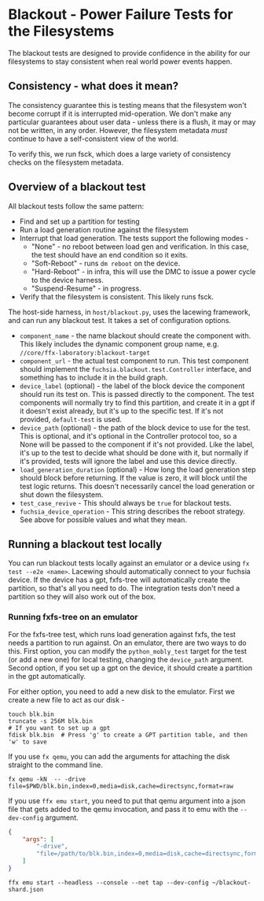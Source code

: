 # Blackout - Power Failure Tests for the Filesystems

The blackout tests are designed to provide confidence in the ability for our filesystems to stay
consistent when real world power events happen.

## Consistency - what does it mean?

The consistency guarantee this is testing means that the filesystem won't become corrupt if it is
interrupted mid-operation. We don't make any particular guarantees about user data - unless there
is a flush, it may or may not be written, in any order. However, the filesystem metadata _must_
continue to have a self-consistent view of the world.

To verify this, we run fsck, which does a large variety of consistency checks on the filesystem
metadata.

## Overview of a blackout test

All blackout tests follow the same pattern:

 - Find and set up a partition for testing
 - Run a load generation routine against the filesystem
 - Interrupt that load generation. The tests support the following modes -
   - "None" - no reboot between load gen and verification. In this case, the test should have an
     end condition so it exits.
   - "Soft-Reboot" - runs `dm reboot` on the device.
   - "Hard-Reboot" - in infra, this will use the DMC to issue a power cycle to the device harness.
   - "Suspend-Resume" - in progress.
 - Verify that the filesystem is consistent. This likely runs fsck.

The host-side harness, in `host/blackout.py`, uses the lacewing framework, and can run any blackout
test. It takes a set of configuration options.

 - `component_name` - the name blackout should create the component with. This likely includes the
   dynamic component group name, e.g. `//core/ffx-laboratory:blackout-target`
 - `component_url` - the actual test component to run. This test component should implement the
   `fuchsia.blackout.test.Controller` interface, and something has to include it in the build
   graph.
 - `device_label` (optional) - the label of the block device the component should run its test on.
   This is passed directly to the component. The test components will normally try to find this
   partition, and create it in a gpt if it doesn't exist already, but it's up to the specific test.
   If it's not provided, `default-test` is used.
 - `device_path` (optional) - the path of the block device to use for the test. This is optional,
   and it's optional in the Controller protocol too, so a None will be passed to the component if
   it's not provided. Like the label, it's up to the test to decide what should be done with it,
   but normally if it's provided, tests will ignore the label and use this device directly.
 - `load_generation_duration` (optional) - How long the load generation step should block before
   returning. If the value is zero, it will block until the test logic returns. This doesn't
   necessarily cancel the load generation or shut down the filesystem.
 - `test_case_revive` - This should always be `true` for blackout tests.
 - `fuchsia_device_operation` - This string describes the reboot strategy. See above for possible
   values and what they mean.

## Running a blackout test locally

You can run blackout tests locally against an emulator or a device using `fx test --e2e <name>`.
Lacewing should automatically connect to your fuchsia device. If the device has a gpt, fxfs-tree
will automatically create the partition, so that's all you need to do. The integration tests don't
need a partition so they will also work out of the box.

### Running fxfs-tree on an emulator

For the fxfs-tree test, which runs load generation against fxfs, the test needs a partition to run
against. On an emulator, there are two ways to do this. First option, you can modify the
`python_mobly_test` target for the test (or add a new one) for local testing, changing the
`device_path` argument. Second option, if you set up a gpt on the device, it should create a
partition in the gpt automatically.

For either option, you need to add a new disk to the emulator. First we create a new file to act as
our disk -

```
touch blk.bin
truncate -s 256M blk.bin
# If you want to set up a gpt
fdisk blk.bin  # Press 'g' to create a GPT partition table, and then 'w' to save
```

If you use `fx qemu`, you can add the arguments for attaching the disk straight to the command
line.

```
fx qemu -kN  -- -drive file=$PWD/blk.bin,index=0,media=disk,cache=directsync,format=raw
```

If you use `ffx emu start`, you need to put that qemu argument into a json file that gets added to
the qemu invocation, and pass it to emu with the `--dev-config` argument.

```json
{
    "args": [
        "-drive",
        "file=/path/to/blk.bin,index=0,media=disk,cache=directsync,format=raw"
    ]
}
```

```
ffx emu start --headless --console --net tap --dev-config ~/blackout-shard.json
```
